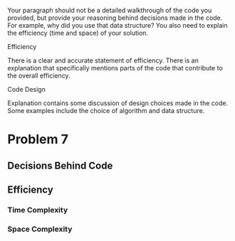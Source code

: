 Your paragraph should not be a detailed walkthrough of the code you provided, but provide your reasoning behind decisions made in the code. For example, why did you use that data structure? You also need to explain the efficiency (time and space) of your solution.

Efficiency

There is a clear and accurate statement of efficiency. There is an explanation that specifically mentions parts of the code that contribute to the overall efficiency.

Code Design

Explanation contains some discussion of design choices made in the code. Some examples include the choice of algorithm and data structure.

# Problem 7

## Decisions Behind Code


## Efficiency

### Time Complexity

### Space Complexity 